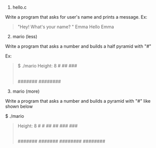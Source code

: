 1. hello.c

Write a program that asks for user's name and prints a message.
Ex:
> "Hey! What's your name? "
> Emma
> Hello Emma

2. mario (less)

Write a program that asks a number and builds a half pyramid with "#"

Ex:
>$ ./mario
>Height: 8
>       #
>      ##
>     ###
>    ####
>   #####
>  ######
> #######
>########

3. mario (more)

Write a program that asks a number and builds a pyramid with "#" like shown below

$ ./mario
>Height: 8
>       #  #
>      ##  ##
>     ###  ###
>    ####  ####
>   #####  #####
>  ######  ######
> #######  #######
>########  ########
